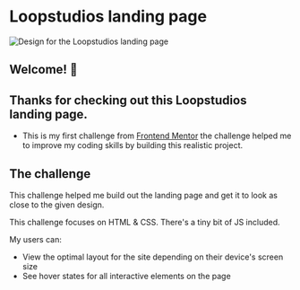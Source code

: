# Loopstudios landing page

![Design for the Loopstudios landing page](https://benevolent-trifle-28f147.netlify.app)

## Welcome! 👋

## Thanks for checking out this Loopstudios landing page.

- This is my first challenge from [Frontend Mentor](https://www.frontendmentor.io) the challenge helped me to improve my coding skills by building this realistic project. 

## The challenge

This challenge helped me build out the landing page and get it to look as close to the given design.

This challenge focuses on HTML & CSS. There's a tiny bit of JS included.

My users can:

- View the optimal layout for the site depending on their device's screen size
- See hover states for all interactive elements on the page

